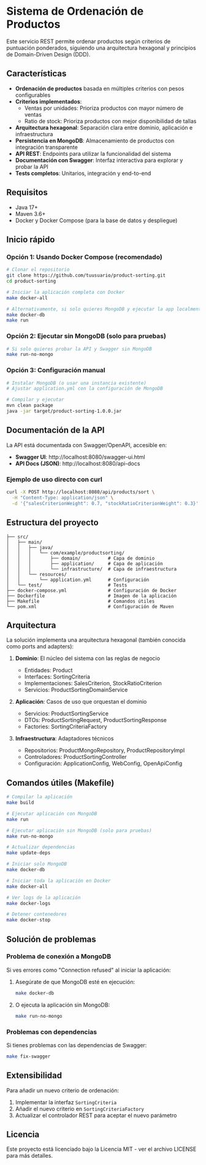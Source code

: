 # Sistema de Ordenación de Productos

Este servicio REST permite ordenar productos según criterios de puntuación ponderados, siguiendo una arquitectura hexagonal y principios de Domain-Driven Design (DDD).

## Características

- **Ordenación de productos** basada en múltiples criterios con pesos configurables
- **Criterios implementados**:
    - Ventas por unidades: Prioriza productos con mayor número de ventas
    - Ratio de stock: Prioriza productos con mejor disponibilidad de tallas
- **Arquitectura hexagonal**: Separación clara entre dominio, aplicación e infraestructura
- **Persistencia en MongoDB**: Almacenamiento de productos con integración transparente
- **API REST**: Endpoints para utilizar la funcionalidad del sistema
- **Documentación con Swagger**: Interfaz interactiva para explorar y probar la API
- **Tests completos**: Unitarios, integración y end-to-end

## Requisitos

- Java 17+
- Maven 3.6+
- Docker y Docker Compose (para la base de datos y despliegue)

## Inicio rápido

### Opción 1: Usando Docker Compose (recomendado)

```bash
# Clonar el repositorio
git clone https://github.com/tuusuario/product-sorting.git
cd product-sorting

# Iniciar la aplicación completa con Docker
make docker-all

# Alternativamente, si solo quieres MongoDB y ejecutar la app localmente
make docker-db
make run
```

### Opción 2: Ejecutar sin MongoDB (solo para pruebas)

```bash
# Si solo quieres probar la API y Swagger sin MongoDB
make run-no-mongo
```

### Opción 3: Configuración manual

```bash
# Instalar MongoDB (o usar una instancia existente)
# Ajustar application.yml con la configuración de MongoDB

# Compilar y ejecutar
mvn clean package
java -jar target/product-sorting-1.0.0.jar
```

## Documentación de la API

La API está documentada con Swagger/OpenAPI, accesible en:

- **Swagger UI**: http://localhost:8080/swagger-ui.html
- **API Docs (JSON)**: http://localhost:8080/api-docs

### Ejemplo de uso directo con curl

```bash
curl -X POST http://localhost:8080/api/products/sort \
  -H "Content-Type: application/json" \
  -d '{"salesCriterionWeight": 0.7, "stockRatioCriterionWeight": 0.3}'
```

## Estructura del proyecto

```
├── src/
│   ├── main/
│   │   ├── java/
│   │   │   └── com/example/productsorting/
│   │   │       ├── domain/          # Capa de dominio
│   │   │       ├── application/     # Capa de aplicación
│   │   │       └── infrastructure/  # Capa de infraestructura
│   │   └── resources/
│   │       └── application.yml      # Configuración
│   └── test/                        # Tests
├── docker-compose.yml               # Configuración de Docker
├── Dockerfile                       # Imagen de la aplicación
├── Makefile                         # Comandos útiles
└── pom.xml                          # Configuración de Maven
```

## Arquitectura

La solución implementa una arquitectura hexagonal (también conocida como ports and adapters):

1. **Dominio**: El núcleo del sistema con las reglas de negocio
    - Entidades: Product
    - Interfaces: SortingCriteria
    - Implementaciones: SalesCriterion, StockRatioCriterion
    - Servicios: ProductSortingDomainService

2. **Aplicación**: Casos de uso que orquestan el dominio
    - Servicios: ProductSortingService
    - DTOs: ProductSortingRequest, ProductSortingResponse
    - Factories: SortingCriteriaFactory

3. **Infraestructura**: Adaptadores técnicos
    - Repositorios: ProductMongoRepository, ProductRepositoryImpl
    - Controladores: ProductSortingController
    - Configuración: ApplicationConfig, WebConfig, OpenApiConfig

## Comandos útiles (Makefile)

```bash
# Compilar la aplicación
make build

# Ejecutar aplicación con MongoDB
make run

# Ejecutar aplicación sin MongoDB (solo para pruebas)
make run-no-mongo

# Actualizar dependencias
make update-deps 

# Iniciar solo MongoDB
make docker-db

# Iniciar toda la aplicación en Docker
make docker-all

# Ver logs de la aplicación
make docker-logs

# Detener contenedores
make docker-stop
```

## Solución de problemas

### Problema de conexión a MongoDB

Si ves errores como "Connection refused" al iniciar la aplicación:

1. Asegúrate de que MongoDB esté en ejecución:
   ```bash
   make docker-db
   ```

2. O ejecuta la aplicación sin MongoDB:
   ```bash
   make run-no-mongo
   ```

### Problemas con dependencias

Si tienes problemas con las dependencias de Swagger:

```bash
make fix-swagger
```

## Extensibilidad

Para añadir un nuevo criterio de ordenación:

1. Implementar la interfaz `SortingCriteria`
2. Añadir el nuevo criterio en `SortingCriteriaFactory`
3. Actualizar el controlador REST para aceptar el nuevo parámetro

## Licencia

Este proyecto está licenciado bajo la Licencia MIT - ver el archivo LICENSE para más detalles.